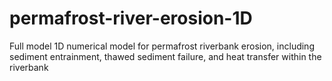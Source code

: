 # permafrost-river-erosion-1D
Full model 1D numerical model for permafrost riverbank erosion, including sediment entrainment, thawed sediment failure, and heat transfer within the riverbank
